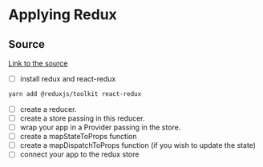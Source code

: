 # Applying Redux

## Source
[Link to the source](https://medium.com/@paulfitzgerald_11524/quick-and-easy-guide-to-implementing-redux-in-a-react-app-5072e3a81b7a)

- [ ] install redux and react-redux

```bash
yarn add @reduxjs/toolkit react-redux
```

- [ ] create a reducer.
- [ ] create a store passing in this reducer.
- [ ] wrap your app in a Provider passing in the store.
- [ ] create a mapStateToProps function
- [ ] create a mapDispatchToProps function (if you wish to update the state)
- [ ] connect your app to the redux store